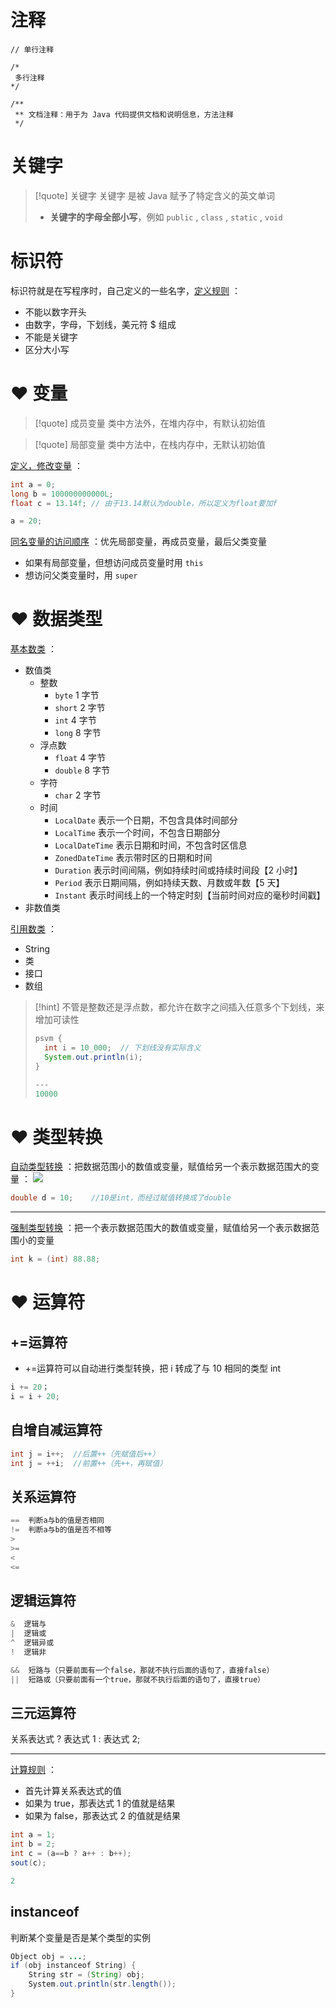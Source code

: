 # 注释
```
// 单行注释

/*
 多行注释
*/

/**  
 ** 文档注释：用于为 Java 代码提供文档和说明信息，方法注释
 */
```

# 关键字

> [!quote] 关键字
> 关键字 是被 Java 赋予了特定含义的英文单词
> 
> - **关键字的字母全部小写**，例如 `public` , `class` , `static` , `void`

# 标识符
标识符就是在写程序时，自己定义的一些名字，<u>定义规则</u> ：
- 不能以数字开头
- 由数字，字母，下划线，美元符 $ 组成
- 不能是关键字
- 区分大小写

# ❤️ 变量

> [!quote] 成员变量
> 类中方法外，在堆内存中，有默认初始值

> [!quote] 局部变量
> 类中方法中，在栈内存中，无默认初始值

<u>定义，修改变量</u> ：
```java
int a = 0;
long b = 100000000000L;
float c = 13.14f; // 由于13.14默认为double，所以定义为float要加f

a = 20;
```

<u>同名变量的访问顺序</u> ：优先局部变量，再成员变量，最后父类变量
- 如果有局部变量，但想访问成员变量时用 `this`
- 想访问父类变量时，用 `super` 

# ❤️ 数据类型
<u>基本数类</u> ：
- 数值类
	- 整数
		- `byte` 1 字节
		- `short` 2 字节
		- `int` 4 字节
		- `long` 8 字节
	- 浮点数
		- `float` 4 字节
		- `double` 8 字节
	- 字符
		- `char` 2 字节
	- 时间
		- `LocalDate` 表示一个日期，不包含具体时间部分
		- `LocalTime` 表示一个时间，不包含日期部分
		- `LocalDateTime` 表示日期和时间，不包含时区信息
		- `ZonedDateTime` 表示带时区的日期和时间
		- `Duration` 表示时间间隔，例如持续时间或持续时间段【2 小时】
		- `Period` 表示日期间隔，例如持续天数、月数或年数【5 天】
		- `Instant` 表示时间线上的一个特定时刻【当前时间对应的毫秒时间戳】
- 非数值类

<u>引用数类</u> ：
- String
- 类
- 接口
- 数组

> [!hint] 不管是整数还是浮点数，都允许在数字之间插入任意多个下划线，来增加可读性
> ```java
> psvm {
> 	int i = 10_000;  // 下划线没有实际含义
> 	System.out.println(i);
> }
> 
> ---
> 10000
> ```

# ❤️ 类型转换
<u>自动类型转换</u> ：把数据范围小的数值或变量，赋值给另一个表示数据范围大的变量 ：
![](https://obsidian-1307744200.cos.ap-guangzhou.myqcloud.com/%E5%9B%BE%E7%89%87/202403201523477.png)

```java
double d = 10;    //10是int，而经过赋值转换成了double
```

---

<u>强制类型转换</u> ：把一个表示数据范围大的数值或变量，赋值给另一个表示数据范围小的变量
```java
int k = (int) 88.88;    
```

# ❤️ 运算符
## +=运算符
- +=运算符可以自动进行类型转换，把 i 转成了与 10 相同的类型 int
```java
i += 20；
i = i + 20;
```

## 自增自减运算符
```java
int j = i++;  //后置++（先赋值后++）
int j = ++i;  //前置++（先++，再赋值）
```

## 关系运算符
```java
==  判断a与b的值是否相同
!=  判断a与b的值是否不相等
>
>=
<
<=
```

## 逻辑运算符
```java
&  逻辑与
|  逻辑或
^  逻辑异或
!  逻辑非

&&  短路与（只要前面有一个false，那就不执行后面的语句了，直接false）
||  短路或（只要前面有一个true，那就不执行后面的语句了，直接true）
```

## 三元运算符
关系表达式 ? 表达式 1 : 表达式 2;

---

<u>计算规则</u> ：
- 首先计算关系表达式的值
- 如果为 true，那表达式 1 的值就是结果
- 如果为 false，那表达式 2 的值就是结果
```java
int a = 1;
int b = 2;
int c = (a==b ? a++ : b++);
sout(c);

2
```

## instanceof
判断某个变量是否是某个类型的实例

```java
Object obj = ...;  
if (obj instanceof String) {  
    String str = (String) obj;  
    System.out.println(str.length());  
}
```







































































